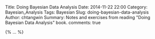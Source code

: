 Title: Doing Bayesian Data Analysis
Date: 2014-11-22 22:00
Category: Bayesian_Analysis
Tags: Bayesian
Slug: doing-bayesian-data-analysis
Author: chtangwin
Summary: Notes and exercises from reading "Doing Bayesian Data Analysis" book.
comments: true

{% ... %}
